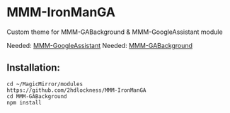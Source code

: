 # MMM-IronManGA
Custom theme for MMM-GABackground & MMM-GoogleAssistant module

Needed: [MMM-GoogleAssistant](https://github.com/bugsounet/MMM-GoogleAssistant)
Needed: [MMM-GABackground](https://github.com/bugsounet/MMM-GABackground)

## Installation:
```
cd ~/MagicMirror/modules
https://github.com/2hdlockness/MMM-IronManGA
cd MMM-GABackground
npm install
```
